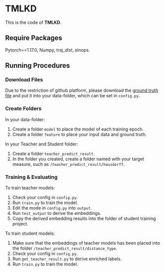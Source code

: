 # TMLKD

This is the code of **TMLKD**. 

## Require Packages

Pytorch==1.17.0, Numpy, traj_dist, einops.

## Running Procedures

### Download Files

Due to the restriction of github platform, please download the [ground truth file](https://drive.google.com/file/d/1hdRsoCIgyXDcz3oiHHhLVkLhQJqPXHyb/view?usp=sharing) and put it into your data-folder, which can be set in `config.py`.
 
### Create Folders

In your data-folder: 
1. Create a folder `model` to place the model of each training epoch. 
2. Create a folder `feature` to place your input data and ground truth.

In your Teacher and Student folder:
1. Create a folder `teacher_predict_result`. 
2. In the folder you created, create a folder named with your target measure, such as `/teacher_predict_result/hausdorff`.

### Training & Evaluating

To train teacher models:

1. Check your config in `config.py`.
2. Run `train.py` to train the model.
3. Edit the mode in `config.py` into `output`.
4. Run `test_output` to derive the embeddings.
5. Copy the derived embedding results into the folder of student training project.

To train student models:
1. Make sure that the embeddings of teacher models has been placed into the folder `/teacher_predict_result/distance_type`.
2. Check your config in `config.py`. 
3. Run `get_teacher_result.py` to derive enriched labels. 
4. Run `train.py` to train the model.